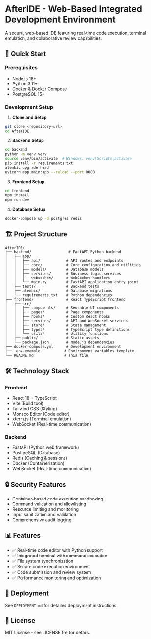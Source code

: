 # AfterIDE - Web-Based Integrated Development Environment

A secure, web-based IDE featuring real-time code execution, terminal emulation, and collaborative review capabilities.

## 🚀 Quick Start

### Prerequisites
- Node.js 18+
- Python 3.11+
- Docker & Docker Compose
- PostgreSQL 15+

### Development Setup

1. **Clone and Setup**
```bash
git clone <repository-url>
cd AfterIDE
```

2. **Backend Setup**
```bash
cd backend
python -m venv venv
source venv/bin/activate  # Windows: venv\Scripts\activate
pip install -r requirements.txt
alembic upgrade head
uvicorn app.main:app --reload --port 8000
```

3. **Frontend Setup**
```bash
cd frontend
npm install
npm run dev
```

4. **Database Setup**
```bash
docker-compose up -d postgres redis
```

## 🏗️ Project Structure

```
AfterIDE/
├── backend/                 # FastAPI Python backend
│   ├── app/
│   │   ├── api/            # API routes and endpoints
│   │   ├── core/           # Core configuration and utilities
│   │   ├── models/         # Database models
│   │   ├── services/       # Business logic services
│   │   ├── websocket/      # WebSocket handlers
│   │   └── main.py         # FastAPI application entry point
│   ├── tests/              # Backend tests
│   ├── alembic/            # Database migrations
│   └── requirements.txt    # Python dependencies
├── frontend/               # React TypeScript frontend
│   ├── src/
│   │   ├── components/     # Reusable UI components
│   │   ├── pages/          # Page components
│   │   ├── hooks/          # Custom React hooks
│   │   ├── services/       # API and WebSocket services
│   │   ├── store/          # State management
│   │   ├── types/          # TypeScript type definitions
│   │   └── utils/          # Utility functions
│   ├── public/             # Static assets
│   └── package.json        # Node.js dependencies
├── docker-compose.yml      # Development environment
├── .env.example           # Environment variables template
└── README.md              # This file
```

## 🛠️ Technology Stack

### Frontend
- React 18 + TypeScript
- Vite (Build tool)
- Tailwind CSS (Styling)
- Monaco Editor (Code editor)
- xterm.js (Terminal emulation)
- WebSocket (Real-time communication)

### Backend
- FastAPI (Python web framework)
- PostgreSQL (Database)
- Redis (Caching & sessions)
- Docker (Containerization)
- WebSocket (Real-time communication)

## 🔒 Security Features

- Container-based code execution sandboxing
- Command validation and allowlisting
- Resource limiting and monitoring
- Input sanitization and validation
- Comprehensive audit logging

## 📊 Features

- ✅ Real-time code editor with Python support
- ✅ Integrated terminal with command execution
- ✅ File system synchronization
- ✅ Secure code execution environment
- ✅ Code submission and review system
- ✅ Performance monitoring and optimization

## 🚀 Deployment

See `DEPLOYMENT.md` for detailed deployment instructions.

## 📝 License

MIT License - see LICENSE file for details.

